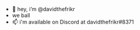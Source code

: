 - 👋 hey, i’m @davidthefrikr
- we ball
- 📫 i'm available on Discord at davidthefrikr#8371

<!---
davidthefrikr/davidthefrikr is a ✨ special ✨ repository because its `README.md` (this file) appears on your GitHub profile.
You can click the Preview link to take a look at your changes.
--->
